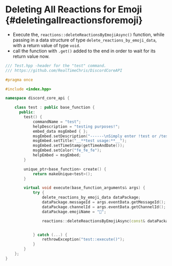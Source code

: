 Deleting All Reactions for Emoji {#deletingallreactionsforemoji}
============
- Execute the, `reactions::deleteReactionsByEmojiAsync()` function, while passing in a data structure of type `delete_reactions_by_emoji_data`, with a return value of type `void`.
- call the function with `.get()` added to the end in order to wait for its return value now.

```cpp
/// Test.hpp -header for the "test" command.
/// https://github.com/RealTimeChris/DiscordCoreAPI

#pragma once

#include <index.hpp>

namespace discord_core_api {

	class test : public base_function {
	  public:
		test() {
			commandName = "test";
			helpDescription = "testing purposes!";
			embed_data msgEmbed { };
			msgEmbed.setDescription("------\nSimply enter !test or /test!\n------");
			msgEmbed.setTitle("__**test usage:**__");
			msgEmbed.setTimeStamp(getTimeAndDate());
			msgEmbed.setColor("fe_fe_fe");
			helpEmbed = msgEmbed;
		}

		unique_ptr<base_function> create() {
			return makeUnique<test>();
		}

		virtual void execute(base_function_arguments& args) {
			try {
				delete_reactions_by_emoji_data dataPackage;
				dataPackage.messageId = args.eventData.getMessageId();
				dataPackage.channelId = args.eventData.getChannelId();
				dataPackage.emojiName = "💯";

				reactions::deleteReactionsByEmojiAsync(const& dataPackage).get();


			} catch (...) {
				rethrowException("test::execute()");
			}
		}
	};
}
```
